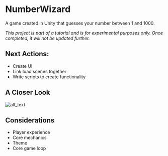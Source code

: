 # NumberWizard
A game created in Unity that guesses your number between 1 and 1000. 

*This project is part of a tutorial and is for experimental purposes only. Once completed, it will not be updated further.*

## Next Actions:
- Create UI
- Link load scenes together
- Write scripts to create functionality

## A Closer Look
![alt_text](https://github.com/pippom/NumberWizard/blob/master/Screenshots/PlayAgain_1.png)

## Considerations
- Player experience
- Core mechanics
- Theme
- Core game loop
